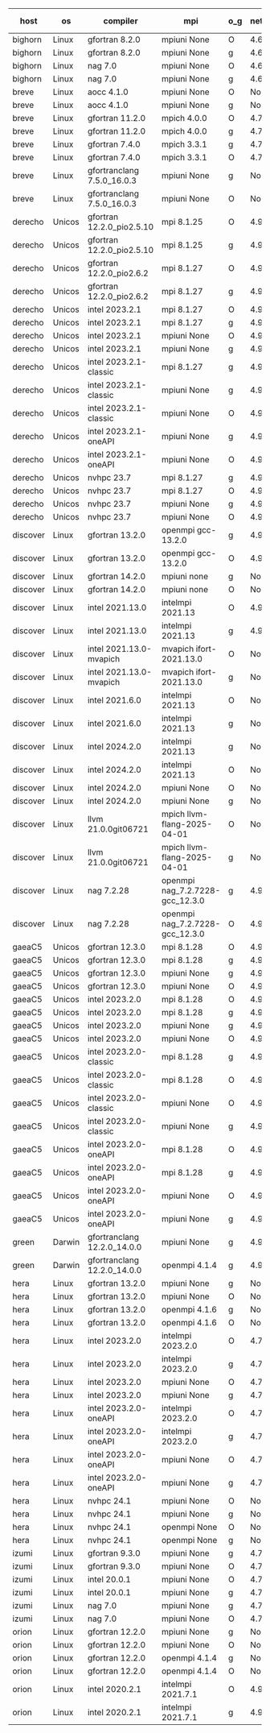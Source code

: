

| host     | os       | compiler                              | mpi                      | o_g        | netcdf        | build       | u_pass          | u_fail          | s_pass            | s_fail            | e_pass             | e_fail             | nuopc_pass       | nuopc_fail       | artifacts link          |
|----------|----------|---------------------------------------|--------------------------|------------|---------------|-------------|-----------------|-----------------|-------------------|-------------------|--------------------|--------------------|------------------|------------------|-------------------------|
| bighorn | Linux | gfortran 8.2.0 | mpiuni None  | O | 4.6.1  | PASS | 12558 | 0 | 9 | 0 | 42 | 0 | None | None | <a href="https://github.com/esmf-org/esmf-test-artifacts/tree/9364d7c8365d0eb026625fa32536de9b21fab481/develop/gfortran/8.2.0/O/mpiuni/None" target="_blank">9364d7c</a> | 
| bighorn | Linux | gfortran 8.2.0 | mpiuni None  | g | 4.6.1  | PASS | 12558 | 0 | 9 | 0 | 42 | 0 | None | None | <a href="https://github.com/esmf-org/esmf-test-artifacts/tree/1569a0c61b69e983c7a3b86efb6611d201268abf/develop/gfortran/8.2.0/g/mpiuni/None" target="_blank">1569a0c</a> | 
| bighorn | Linux | nag 7.0 | mpiuni None  | O | 4.6.1  | PASS | 12558 | 0 | 9 | 0 | 42 | 0 | None | None | <a href="https://github.com/esmf-org/esmf-test-artifacts/tree/b242f93fbf792035b9c065b2120d1720080e0aa2/develop/nag/7.0/O/mpiuni/None" target="_blank">b242f93</a> | 
| bighorn | Linux | nag 7.0 | mpiuni None  | g | 4.6.1  | PASS | None | None | None | None | None | None | None | None | <a href="https://github.com/esmf-org/esmf-test-artifacts/tree/38234c369012ad724c295486a18d72703b121868/develop/nag/7.0/g/mpiuni/None" target="_blank">38234c3</a> | 
| breve | Linux | aocc 4.1.0 | mpiuni None  | O | None  | PASS | 12532 | 26 | 9 | 0 | 42 | 0 | None | None | <a href="https://github.com/esmf-org/esmf-test-artifacts/tree/ce9c0159664c5e5610be3c8324d29d9e6451bec2/develop/aocc/4.1.0/O/mpiuni/None" target="_blank">ce9c015</a> | 
| breve | Linux | aocc 4.1.0 | mpiuni None  | g | None  | PASS | 12532 | 26 | 9 | 0 | 42 | 0 | None | None | <a href="https://github.com/esmf-org/esmf-test-artifacts/tree/d054540a4badf32bb088fe6692f5c04543d5c141/develop/aocc/4.1.0/g/mpiuni/None" target="_blank">d054540</a> | 
| breve | Linux | gfortran 11.2.0 | mpich 4.0.0  | O | 4.7.4  | PASS | 14227 | 0 | 51 | 0 | 80 | 0 | 58 | 0 | <a href="https://github.com/esmf-org/esmf-test-artifacts/tree/00def795d0b81f9447c4f977153e6046ace4f60d/develop/gfortran/11.2.0/O/mpich/4.0.0" target="_blank">00def79</a> | 
| breve | Linux | gfortran 11.2.0 | mpich 4.0.0  | g | 4.7.4  | PASS | 14227 | 0 | 51 | 0 | 80 | 0 | 58 | 0 | <a href="https://github.com/esmf-org/esmf-test-artifacts/tree/267172ac2fd09554db0693c128627241dfc24fc8/develop/gfortran/11.2.0/g/mpich/4.0.0" target="_blank">267172a</a> | 
| breve | Linux | gfortran 7.4.0 | mpich 3.3.1  | g | 4.7.4  | PASS | 14227 | 0 | 51 | 0 | 80 | 0 | 58 | 0 | <a href="https://github.com/esmf-org/esmf-test-artifacts/tree/0fb3d66cac67f94f5c701cc7954272c54bb79d3a/develop/gfortran/7.4.0/g/mpich/3.3.1" target="_blank">0fb3d66</a> | 
| breve | Linux | gfortran 7.4.0 | mpich 3.3.1  | O | 4.7.4  | PASS | 14227 | 0 | 51 | 0 | 80 | 0 | 58 | 0 | <a href="https://github.com/esmf-org/esmf-test-artifacts/tree/8d5cea554b46eda1543b5f9b7698fb8cab484299/develop/gfortran/7.4.0/O/mpich/3.3.1" target="_blank">8d5cea5</a> | 
| breve | Linux | gfortranclang 7.5.0_16.0.3 | mpiuni None  | g | None  | PASS | 12558 | 0 | 9 | 0 | 42 | 0 | None | None | <a href="https://github.com/esmf-org/esmf-test-artifacts/tree/278dc39b5c90e912da642601ec9eea732d860830/develop/gfortranclang/7.5.0_16.0.3/g/mpiuni/None" target="_blank">278dc39</a> | 
| breve | Linux | gfortranclang 7.5.0_16.0.3 | mpiuni None  | O | None  | PASS | 12558 | 0 | 9 | 0 | 42 | 0 | None | None | <a href="https://github.com/esmf-org/esmf-test-artifacts/tree/634b2456cdb6c0d04dcae843ff69765c1ec33161/develop/gfortranclang/7.5.0_16.0.3/O/mpiuni/None" target="_blank">634b245</a> | 
| derecho | Unicos | gfortran 12.2.0_pio2.5.10 | mpi 8.1.25  | O | 4.9.2  | PASS | 14227 | 0 | 51 | 0 | 80 | 0 | 57 | 0 | <a href="https://github.com/esmf-org/esmf-test-artifacts/tree/a4360ec8d0c359543b2dd83f0cfc5dcb4a451639/develop/gfortran/12.2.0_pio2.5.10/O/mpi/8.1.25" target="_blank">a4360ec</a> | 
| derecho | Unicos | gfortran 12.2.0_pio2.5.10 | mpi 8.1.25  | g | 4.9.2  | PASS | 14227 | 0 | 51 | 0 | 80 | 0 | 57 | 0 | <a href="https://github.com/esmf-org/esmf-test-artifacts/tree/05374e005cd0f986a02797427f93a42b1358b861/develop/gfortran/12.2.0_pio2.5.10/g/mpi/8.1.25" target="_blank">05374e0</a> | 
| derecho | Unicos | gfortran 12.2.0_pio2.6.2 | mpi 8.1.27  | O | 4.9.2  | PASS | None | None | None | None | None | None | None | None | <a href="https://github.com/esmf-org/esmf-test-artifacts/tree/ea8ba011e9bfce5fd64014ee75137156f51390af/develop/gfortran/12.2.0_pio2.6.2/O/mpi/8.1.27" target="_blank">ea8ba01</a> | 
| derecho | Unicos | gfortran 12.2.0_pio2.6.2 | mpi 8.1.27  | g | 4.9.2  | PASS | None | None | None | None | None | None | None | None | <a href="https://github.com/esmf-org/esmf-test-artifacts/tree/eeec0fda77e7c6e43e3eac4f9e369d4083733c43/develop/gfortran/12.2.0_pio2.6.2/g/mpi/8.1.27" target="_blank">eeec0fd</a> | 
| derecho | Unicos | intel 2023.2.1 | mpi 8.1.27  | O | 4.9.2  | PASS | None | None | None | None | None | None | None | None | <a href="https://github.com/esmf-org/esmf-test-artifacts/tree/4473b3cbd63ca2a95950023bff767d73c4ca6be0/develop/intel/2023.2.1/O/mpi/8.1.27" target="_blank">4473b3c</a> | 
| derecho | Unicos | intel 2023.2.1 | mpi 8.1.27  | g | 4.9.2  | PASS | 14227 | 0 | 51 | 0 | 80 | 0 | 58 | 0 | <a href="https://github.com/esmf-org/esmf-test-artifacts/tree/896583ad3751666c48926447869bdfc51324b8d0/develop/intel/2023.2.1/g/mpi/8.1.27" target="_blank">896583a</a> | 
| derecho | Unicos | intel 2023.2.1 | mpiuni None  | O | 4.9.2  | PASS | 12558 | 0 | 9 | 0 | 42 | 0 | None | None | <a href="https://github.com/esmf-org/esmf-test-artifacts/tree/225224b2c61f40630204d3d2c4899c45175e8c5e/develop/intel/2023.2.1/O/mpiuni/None" target="_blank">225224b</a> | 
| derecho | Unicos | intel 2023.2.1 | mpiuni None  | g | 4.9.2  | PASS | 12558 | 0 | 9 | 0 | 42 | 0 | None | None | <a href="https://github.com/esmf-org/esmf-test-artifacts/tree/374dafc8b7064349fe6e1d12ed4533463fbabf2a/develop/intel/2023.2.1/g/mpiuni/None" target="_blank">374dafc</a> | 
| derecho | Unicos | intel 2023.2.1-classic | mpi 8.1.27  | g | 4.9.2  | PASS | None | None | None | None | None | None | None | None | <a href="https://github.com/esmf-org/esmf-test-artifacts/tree/4e1efbb674a4c7339daed28cdb3eda20a10125aa/develop/intel/2023.2.1-classic/g/mpi/8.1.27" target="_blank">4e1efbb</a> | 
| derecho | Unicos | intel 2023.2.1-classic | mpiuni None  | g | 4.9.2  | PASS | 12558 | 0 | 9 | 0 | 42 | 0 | None | None | <a href="https://github.com/esmf-org/esmf-test-artifacts/tree/e3a7ba61226b20c0c713494217f6110dfaba8774/develop/intel/2023.2.1-classic/g/mpiuni/None" target="_blank">e3a7ba6</a> | 
| derecho | Unicos | intel 2023.2.1-classic | mpiuni None  | O | 4.9.2  | PASS | 12558 | 0 | 9 | 0 | 42 | 0 | None | None | <a href="https://github.com/esmf-org/esmf-test-artifacts/tree/f3006b8b115cf510a2394829697c0e097f427ac9/develop/intel/2023.2.1-classic/O/mpiuni/None" target="_blank">f3006b8</a> | 
| derecho | Unicos | intel 2023.2.1-oneAPI | mpiuni None  | g | 4.9.2  | PASS | None | None | None | None | None | None | None | None | <a href="https://github.com/esmf-org/esmf-test-artifacts/tree/1f650d133f06b4d25ba1add3606eea33cb7b6434/develop/intel/2023.2.1-oneAPI/g/mpiuni/None" target="_blank">1f650d1</a> | 
| derecho | Unicos | intel 2023.2.1-oneAPI | mpiuni None  | O | 4.9.2  | PASS | 12558 | 0 | 9 | 0 | 42 | 0 | None | None | <a href="https://github.com/esmf-org/esmf-test-artifacts/tree/48540e0625f4ee4d6294ed574d105333175e1beb/develop/intel/2023.2.1-oneAPI/O/mpiuni/None" target="_blank">48540e0</a> | 
| derecho | Unicos | nvhpc 23.7 | mpi 8.1.27  | g | 4.9.2  | PASS | None | None | None | None | None | None | None | None | <a href="https://github.com/esmf-org/esmf-test-artifacts/tree/263297eb62fb8402b9b9767fd43853c5bf4049c7/develop/nvhpc/23.7/g/mpi/8.1.27" target="_blank">263297e</a> | 
| derecho | Unicos | nvhpc 23.7 | mpi 8.1.27  | O | 4.9.2  | PASS | None | None | None | None | None | None | None | None | <a href="https://github.com/esmf-org/esmf-test-artifacts/tree/a2a3a7e7af8ed4aa6840998c39ab5f60ab81da2b/develop/nvhpc/23.7/O/mpi/8.1.27" target="_blank">a2a3a7e</a> | 
| derecho | Unicos | nvhpc 23.7 | mpiuni None  | g | 4.9.2  | PASS | None | None | None | None | None | None | None | None | <a href="https://github.com/esmf-org/esmf-test-artifacts/tree/2b369d6c29f18897fa256814e847acbc7111995e/develop/nvhpc/23.7/g/mpiuni/None" target="_blank">2b369d6</a> | 
| derecho | Unicos | nvhpc 23.7 | mpiuni None  | O | 4.9.2  | PASS | None | None | None | None | None | None | None | None | <a href="https://github.com/esmf-org/esmf-test-artifacts/tree/62a9d059288998e0d7752ff20997327b659d25bc/develop/nvhpc/23.7/O/mpiuni/None" target="_blank">62a9d05</a> | 
| discover | Linux | gfortran 13.2.0 | openmpi gcc-13.2.0  | g | 4.9.2  | PASS | 14227 | 0 | 51 | 0 | 80 | 0 | 57 | 0 | <a href="https://github.com/esmf-org/esmf-test-artifacts/tree/b051b339f466768c8006feed80e619f6d8d90079/develop/gfortran/13.2.0/g/openmpi/gcc-13.2.0" target="_blank">b051b33</a> | 
| discover | Linux | gfortran 13.2.0 | openmpi gcc-13.2.0  | O | 4.9.2  | PASS | None | None | None | None | None | None | None | None | <a href="https://github.com/esmf-org/esmf-test-artifacts/tree/bb97a8bd8ba89344b5df4da842f4d423bfc0e2da/develop/gfortran/13.2.0/O/openmpi/gcc-13.2.0" target="_blank">bb97a8b</a> | 
| discover | Linux | gfortran 14.2.0 | mpiuni none  | g | None  | PASS | 12558 | 0 | 9 | 0 | 42 | 0 | None | None | <a href="https://github.com/esmf-org/esmf-test-artifacts/tree/63eeeaf77291fad56178147fde789ed84c82b334/develop/gfortran/14.2.0/g/mpiuni/none" target="_blank">63eeeaf</a> | 
| discover | Linux | gfortran 14.2.0 | mpiuni none  | O | None  | PASS | 12558 | 0 | 9 | 0 | 42 | 0 | None | None | <a href="https://github.com/esmf-org/esmf-test-artifacts/tree/05cea0ac7faafd266728be1262d29a98911f0a62/develop/gfortran/14.2.0/O/mpiuni/none" target="_blank">05cea0a</a> | 
| discover | Linux | intel 2021.13.0 | intelmpi 2021.13  | O | 4.9.2  | PASS | None | None | None | None | None | None | None | None | <a href="https://github.com/esmf-org/esmf-test-artifacts/tree/f78c9d95693ca3905247e987be45476dac119afa/develop/intel/2021.13.0/O/intelmpi/2021.13" target="_blank">f78c9d9</a> | 
| discover | Linux | intel 2021.13.0 | intelmpi 2021.13  | g | 4.9.2  | PASS | 14227 | 0 | 51 | 0 | 80 | 0 | 57 | 0 | <a href="https://github.com/esmf-org/esmf-test-artifacts/tree/47519dfa311e044737e65fc7470483d9b3b88e61/develop/intel/2021.13.0/g/intelmpi/2021.13" target="_blank">47519df</a> | 
| discover | Linux | intel 2021.13.0-mvapich | mvapich ifort-2021.13.0  | O | None  | PASS | None | None | None | None | None | None | None | None | <a href="https://github.com/esmf-org/esmf-test-artifacts/tree/482bd0e135774ca263875307a94b4ca627a09d61/develop/intel/2021.13.0-mvapich/O/mvapich/ifort-2021.13.0" target="_blank">482bd0e</a> | 
| discover | Linux | intel 2021.13.0-mvapich | mvapich ifort-2021.13.0  | g | None  | PASS | 14227 | 0 | 51 | 0 | 80 | 0 | 57 | 0 | <a href="https://github.com/esmf-org/esmf-test-artifacts/tree/3345eb034c22256c36b4ff66e86818abf22bfe38/develop/intel/2021.13.0-mvapich/g/mvapich/ifort-2021.13.0" target="_blank">3345eb0</a> | 
| discover | Linux | intel 2021.6.0 | intelmpi 2021.13  | O | None  | PASS | 14227 | 0 | 51 | 0 | 80 | 0 | 57 | 0 | <a href="https://github.com/esmf-org/esmf-test-artifacts/tree/f4d846e17cb45e9908e85df68deb9539c4f80f70/develop/intel/2021.6.0/O/intelmpi/2021.13" target="_blank">f4d846e</a> | 
| discover | Linux | intel 2021.6.0 | intelmpi 2021.13  | g | None  | PASS | 14227 | 0 | 51 | 0 | 80 | 0 | 57 | 0 | <a href="https://github.com/esmf-org/esmf-test-artifacts/tree/3023408e4d9e3e70886169925dce7fb415efaedb/develop/intel/2021.6.0/g/intelmpi/2021.13" target="_blank">3023408</a> | 
| discover | Linux | intel 2024.2.0 | intelmpi 2021.13  | g | None  | PASS | None | None | None | None | None | None | None | None | <a href="https://github.com/esmf-org/esmf-test-artifacts/tree/7f13295ca4d772ec0210ca84798093be11358e23/develop/intel/2024.2.0/g/intelmpi/2021.13" target="_blank">7f13295</a> | 
| discover | Linux | intel 2024.2.0 | intelmpi 2021.13  | O | None  | PASS | 14227 | 0 | 51 | 0 | 80 | 0 | 57 | 0 | <a href="https://github.com/esmf-org/esmf-test-artifacts/tree/c48415543ae8acb455357a198276d1924826aa56/develop/intel/2024.2.0/O/intelmpi/2021.13" target="_blank">c484155</a> | 
| discover | Linux | intel 2024.2.0 | mpiuni None  | O | None  | PASS | 12558 | 0 | 9 | 0 | 42 | 0 | None | None | <a href="https://github.com/esmf-org/esmf-test-artifacts/tree/f3686ebf977f0a6437f042ca98dadca64de4ea20/develop/intel/2024.2.0/O/mpiuni/None" target="_blank">f3686eb</a> | 
| discover | Linux | intel 2024.2.0 | mpiuni None  | g | None  | PASS | 12557 | 1 | 9 | 0 | 42 | 0 | None | None | <a href="https://github.com/esmf-org/esmf-test-artifacts/tree/a82de3f910c3084b802fc8f9a97bfba48daec6e0/develop/intel/2024.2.0/g/mpiuni/None" target="_blank">a82de3f</a> | 
| discover | Linux | llvm 21.0.0git06721 | mpich llvm-flang-2025-04-01  | O | None  | PASS | 14209 | 18 | 18 | 33 | 75 | 5 | 0 | 57 | <a href="https://github.com/esmf-org/esmf-test-artifacts/tree/64f295e424c0fb731048dcd186de3031d1129f1d/develop/llvm/21.0.0git06721/O/mpich/llvm-flang-2025-04-01" target="_blank">64f295e</a> | 
| discover | Linux | llvm 21.0.0git06721 | mpich llvm-flang-2025-04-01  | g | None  | PASS | 14209 | 18 | 18 | 33 | 75 | 5 | 0 | 57 | <a href="https://github.com/esmf-org/esmf-test-artifacts/tree/d94258d4193bb1d096b543fd23f61fe8d7536955/develop/llvm/21.0.0git06721/g/mpich/llvm-flang-2025-04-01" target="_blank">d94258d</a> | 
| discover | Linux | nag 7.2.28 | openmpi nag_7.2.7228-gcc_12.3.0  | g | 4.9.2  | PASS | None | None | None | None | None | None | None | None | <a href="https://github.com/esmf-org/esmf-test-artifacts/tree/bef3339d0e51c8becf747be830856c8e047431d3/develop/nag/7.2.28/g/openmpi/nag_7.2.7228-gcc_12.3.0" target="_blank">bef3339</a> | 
| discover | Linux | nag 7.2.28 | openmpi nag_7.2.7228-gcc_12.3.0  | O | 4.9.2  | PASS | None | None | None | None | None | None | None | None | <a href="https://github.com/esmf-org/esmf-test-artifacts/tree/8f765cbcaec3990ba8fdddaf125f1178d9953315/develop/nag/7.2.28/O/openmpi/nag_7.2.7228-gcc_12.3.0" target="_blank">8f765cb</a> | 
| gaeaC5 | Unicos | gfortran 12.3.0 | mpi 8.1.28  | O | 4.9.0  | PASS | None | None | None | None | None | None | None | None | <a href="https://github.com/esmf-org/esmf-test-artifacts/tree/40ace8e99eec6feba4b71c32974cc6a6027b665d/develop/gfortran/12.3.0/O/mpi/8.1.28" target="_blank">40ace8e</a> | 
| gaeaC5 | Unicos | gfortran 12.3.0 | mpi 8.1.28  | g | 4.9.0  | PASS | None | None | None | None | None | None | None | None | <a href="https://github.com/esmf-org/esmf-test-artifacts/tree/d72d414d2cfbd30415fabfc601aacdd8581d4d8b/develop/gfortran/12.3.0/g/mpi/8.1.28" target="_blank">d72d414</a> | 
| gaeaC5 | Unicos | gfortran 12.3.0 | mpiuni None  | g | 4.9.0  | PASS | None | None | None | None | None | None | None | None | <a href="https://github.com/esmf-org/esmf-test-artifacts/tree/89143f92c96a4020d18e3f53531c49b5c52703f7/develop/gfortran/12.3.0/g/mpiuni/None" target="_blank">89143f9</a> | 
| gaeaC5 | Unicos | gfortran 12.3.0 | mpiuni None  | O | 4.9.0  | PASS | None | None | None | None | None | None | None | None | <a href="https://github.com/esmf-org/esmf-test-artifacts/tree/de0ae369a9e59843cfff9e0404d039757bcc79a5/develop/gfortran/12.3.0/O/mpiuni/None" target="_blank">de0ae36</a> | 
| gaeaC5 | Unicos | intel 2023.2.0 | mpi 8.1.28  | O | 4.9.0  | PASS | None | None | None | None | None | None | None | None | <a href="https://github.com/esmf-org/esmf-test-artifacts/tree/388f855aaf79f5182200076ddb7529b77ce029a5/develop/intel/2023.2.0/O/mpi/8.1.28" target="_blank">388f855</a> | 
| gaeaC5 | Unicos | intel 2023.2.0 | mpi 8.1.28  | g | 4.9.0  | PASS | None | None | None | None | None | None | None | None | <a href="https://github.com/esmf-org/esmf-test-artifacts/tree/f8627bd4891b7f2e8eecf2099326d9e9beb86869/develop/intel/2023.2.0/g/mpi/8.1.28" target="_blank">f8627bd</a> | 
| gaeaC5 | Unicos | intel 2023.2.0 | mpiuni None  | g | 4.9.0  | PASS | None | None | None | None | None | None | None | None | <a href="https://github.com/esmf-org/esmf-test-artifacts/tree/d862cf4492bad3018c840aabc60f387cf908d011/develop/intel/2023.2.0/g/mpiuni/None" target="_blank">d862cf4</a> | 
| gaeaC5 | Unicos | intel 2023.2.0 | mpiuni None  | O | 4.9.0  | PASS | None | None | None | None | None | None | None | None | <a href="https://github.com/esmf-org/esmf-test-artifacts/tree/e2062c1a9d1381fcaea20a8eb4d1d1304498d737/develop/intel/2023.2.0/O/mpiuni/None" target="_blank">e2062c1</a> | 
| gaeaC5 | Unicos | intel 2023.2.0-classic | mpi 8.1.28  | g | 4.9.0  | PASS | None | None | None | None | None | None | None | None | <a href="https://github.com/esmf-org/esmf-test-artifacts/tree/33ab8c57a61c5b468e5700d2edd502c79d4c6a94/develop/intel/2023.2.0-classic/g/mpi/8.1.28" target="_blank">33ab8c5</a> | 
| gaeaC5 | Unicos | intel 2023.2.0-classic | mpi 8.1.28  | O | 4.9.0  | PASS | 14227 | 0 | 51 | 0 | 80 | 0 | 57 | 0 | <a href="https://github.com/esmf-org/esmf-test-artifacts/tree/bea1ba488408b5de2b8bb510fb9f9ffa3edfc734/develop/intel/2023.2.0-classic/O/mpi/8.1.28" target="_blank">bea1ba4</a> | 
| gaeaC5 | Unicos | intel 2023.2.0-classic | mpiuni None  | O | 4.9.0  | PASS | None | None | None | None | None | None | None | None | <a href="https://github.com/esmf-org/esmf-test-artifacts/tree/4b8d387f716482fd9498b3cc95b3f08cccdfcdbb/develop/intel/2023.2.0-classic/O/mpiuni/None" target="_blank">4b8d387</a> | 
| gaeaC5 | Unicos | intel 2023.2.0-classic | mpiuni None  | g | 4.9.0  | PASS | None | None | None | None | None | None | None | None | <a href="https://github.com/esmf-org/esmf-test-artifacts/tree/1596c65799268172b70925fb9f634f1024bc3c19/develop/intel/2023.2.0-classic/g/mpiuni/None" target="_blank">1596c65</a> | 
| gaeaC5 | Unicos | intel 2023.2.0-oneAPI | mpi 8.1.28  | O | 4.9.0  | PASS | None | None | None | None | None | None | None | None | <a href="https://github.com/esmf-org/esmf-test-artifacts/tree/91db6a046b0149f3b8d8cc32465a4679979ce35f/develop/intel/2023.2.0-oneAPI/O/mpi/8.1.28" target="_blank">91db6a0</a> | 
| gaeaC5 | Unicos | intel 2023.2.0-oneAPI | mpi 8.1.28  | g | 4.9.0  | PASS | None | None | None | None | None | None | None | None | <a href="https://github.com/esmf-org/esmf-test-artifacts/tree/e786aa0a67205d58da0c78bd5e59da1bc6ea4ae1/develop/intel/2023.2.0-oneAPI/g/mpi/8.1.28" target="_blank">e786aa0</a> | 
| gaeaC5 | Unicos | intel 2023.2.0-oneAPI | mpiuni None  | O | 4.9.0  | PASS | None | None | None | None | None | None | None | None | <a href="https://github.com/esmf-org/esmf-test-artifacts/tree/834b2ae95d1092e2677596d9ec3f70fd14d1e8a3/develop/intel/2023.2.0-oneAPI/O/mpiuni/None" target="_blank">834b2ae</a> | 
| gaeaC5 | Unicos | intel 2023.2.0-oneAPI | mpiuni None  | g | 4.9.0  | PASS | None | None | None | None | None | None | None | None | <a href="https://github.com/esmf-org/esmf-test-artifacts/tree/cbe1cf20e528c218f66103769a0c639752141825/develop/intel/2023.2.0-oneAPI/g/mpiuni/None" target="_blank">cbe1cf2</a> | 
| green | Darwin | gfortranclang 12.2.0_14.0.0 | mpiuni None  | g | 4.9.3  | PASS | 12558 | 0 | 9 | 0 | 42 | 0 | None | None | <a href="https://github.com/esmf-org/esmf-test-artifacts/tree/e0532f58f9412c6ed5326985d1c9ae7c1423c6ac/develop/gfortranclang/12.2.0_14.0.0/g/mpiuni/None" target="_blank">e0532f5</a> | 
| green | Darwin | gfortranclang 12.2.0_14.0.0 | openmpi 4.1.4  | g | 4.9.3  | PASS | 14227 | 0 | 51 | 0 | 80 | 0 | 58 | 0 | <a href="https://github.com/esmf-org/esmf-test-artifacts/tree/6fac014537ea214de798a05b29bbdc71f0e9e13d/develop/gfortranclang/12.2.0_14.0.0/g/openmpi/4.1.4" target="_blank">6fac014</a> | 
| hera | Linux | gfortran 13.2.0 | mpiuni None  | g | None  | PASS | 12558 | 0 | 9 | 0 | 42 | 0 | None | None | <a href="https://github.com/esmf-org/esmf-test-artifacts/tree/958709caef2e8c069ff32d5172495af03628b498/develop/gfortran/13.2.0/g/mpiuni/None" target="_blank">958709c</a> | 
| hera | Linux | gfortran 13.2.0 | mpiuni None  | O | None  | PASS | 12558 | 0 | 9 | 0 | 42 | 0 | None | None | <a href="https://github.com/esmf-org/esmf-test-artifacts/tree/034a664569d418541fdb6e2ad4640268eecc6c4a/develop/gfortran/13.2.0/O/mpiuni/None" target="_blank">034a664</a> | 
| hera | Linux | gfortran 13.2.0 | openmpi 4.1.6  | g | None  | PASS | None | None | None | None | None | None | None | None | <a href="https://github.com/esmf-org/esmf-test-artifacts/tree/ff53e13afcc298095cbbc1c6f14d35fe1f94a486/develop/gfortran/13.2.0/g/openmpi/4.1.6" target="_blank">ff53e13</a> | 
| hera | Linux | gfortran 13.2.0 | openmpi 4.1.6  | O | None  | PASS | 14227 | 0 | 51 | 0 | 80 | 0 | 57 | 0 | <a href="https://github.com/esmf-org/esmf-test-artifacts/tree/2366eb0743a32d134439c4e212676df1670c2d00/develop/gfortran/13.2.0/O/openmpi/4.1.6" target="_blank">2366eb0</a> | 
| hera | Linux | intel 2023.2.0 | intelmpi 2023.2.0  | O | 4.7.0  | PASS | 14227 | 0 | 51 | 0 | 80 | 0 | 57 | 0 | <a href="https://github.com/esmf-org/esmf-test-artifacts/tree/12b078aac5043a28c4312aadf72d8567b11eb61d/develop/intel/2023.2.0/O/intelmpi/2023.2.0" target="_blank">12b078a</a> | 
| hera | Linux | intel 2023.2.0 | intelmpi 2023.2.0  | g | 4.7.0  | PASS | None | None | None | None | None | None | None | None | <a href="https://github.com/esmf-org/esmf-test-artifacts/tree/4624d53ffb4c6c6648c4169a901df120dcf5fbd9/develop/intel/2023.2.0/g/intelmpi/2023.2.0" target="_blank">4624d53</a> | 
| hera | Linux | intel 2023.2.0 | mpiuni None  | O | 4.7.0  | PASS | None | None | None | None | None | None | None | None | <a href="https://github.com/esmf-org/esmf-test-artifacts/tree/9ae649479dea5dfd14b527f0818a4a99822106f2/develop/intel/2023.2.0/O/mpiuni/None" target="_blank">9ae6494</a> | 
| hera | Linux | intel 2023.2.0 | mpiuni None  | g | 4.7.0  | PASS | None | None | None | None | None | None | None | None | <a href="https://github.com/esmf-org/esmf-test-artifacts/tree/320c6d741ffee2192127497ddee4fcc4d825dd25/develop/intel/2023.2.0/g/mpiuni/None" target="_blank">320c6d7</a> | 
| hera | Linux | intel 2023.2.0-oneAPI | intelmpi 2023.2.0  | O | 4.7.0  | PASS | None | None | None | None | None | None | None | None | <a href="https://github.com/esmf-org/esmf-test-artifacts/tree/bc3338042d10293c3e2337f906e15a361f7f7d52/develop/intel/2023.2.0-oneAPI/O/intelmpi/2023.2.0" target="_blank">bc33380</a> | 
| hera | Linux | intel 2023.2.0-oneAPI | intelmpi 2023.2.0  | g | 4.7.0  | PASS | None | None | None | None | None | None | None | None | <a href="https://github.com/esmf-org/esmf-test-artifacts/tree/c97235a56526c1a0e0570484399d395dbdf7e24f/develop/intel/2023.2.0-oneAPI/g/intelmpi/2023.2.0" target="_blank">c97235a</a> | 
| hera | Linux | intel 2023.2.0-oneAPI | mpiuni None  | O | 4.7.0  | PASS | 12558 | 0 | 9 | 0 | 42 | 0 | None | None | <a href="https://github.com/esmf-org/esmf-test-artifacts/tree/3a28ed7e760c297b65e48c70d5c9ce93c34b1311/develop/intel/2023.2.0-oneAPI/O/mpiuni/None" target="_blank">3a28ed7</a> | 
| hera | Linux | intel 2023.2.0-oneAPI | mpiuni None  | g | 4.7.0  | PASS | None | None | None | None | None | None | None | None | <a href="https://github.com/esmf-org/esmf-test-artifacts/tree/dc44bfb3fad03a11de1e4de03ec3d2070bb9e547/develop/intel/2023.2.0-oneAPI/g/mpiuni/None" target="_blank">dc44bfb</a> | 
| hera | Linux | nvhpc 24.1 | mpiuni None  | O | None  | PASS | None | None | None | None | None | None | None | None | <a href="https://github.com/esmf-org/esmf-test-artifacts/tree/8d69d90ea96c8c67b65013e9c312dd1b2b622b8c/develop/nvhpc/24.1/O/mpiuni/None" target="_blank">8d69d90</a> | 
| hera | Linux | nvhpc 24.1 | mpiuni None  | g | None  | PASS | None | None | None | None | None | None | None | None | <a href="https://github.com/esmf-org/esmf-test-artifacts/tree/3fe233eef2bf198e370b7dcd96c8726c381fec3c/develop/nvhpc/24.1/g/mpiuni/None" target="_blank">3fe233e</a> | 
| hera | Linux | nvhpc 24.1 | openmpi None  | O | None  | PASS | None | None | None | None | None | None | None | None | <a href="https://github.com/esmf-org/esmf-test-artifacts/tree/265e7c3e60021a18a446df295d5998befe65183c/develop/nvhpc/24.1/O/openmpi/None" target="_blank">265e7c3</a> | 
| hera | Linux | nvhpc 24.1 | openmpi None  | g | None  | PASS | None | None | None | None | None | None | None | None | <a href="https://github.com/esmf-org/esmf-test-artifacts/tree/f186d752c23204814452fe26c1c1c3ed45ef1e17/develop/nvhpc/24.1/g/openmpi/None" target="_blank">f186d75</a> | 
| izumi | Linux | gfortran 9.3.0 | mpiuni None  | g | 4.7.4  | PASS | 12558 | 0 | 9 | 0 | 42 | 0 | None | None | <a href="https://github.com/esmf-org/esmf-test-artifacts/tree/2fe8c31b34a99e4ce8af90c64b168642e5a6eed7/develop/gfortran/9.3.0/g/mpiuni/None" target="_blank">2fe8c31</a> | 
| izumi | Linux | gfortran 9.3.0 | mpiuni None  | O | 4.7.4  | PASS | 12558 | 0 | 9 | 0 | 42 | 0 | None | None | <a href="https://github.com/esmf-org/esmf-test-artifacts/tree/b1635ef59b8c51ce9e57fa05cacb7e98f74a54d9/develop/gfortran/9.3.0/O/mpiuni/None" target="_blank">b1635ef</a> | 
| izumi | Linux | intel 20.0.1 | mpiuni None  | O | 4.7.4  | PASS | 12558 | 0 | 9 | 0 | 42 | 0 | None | None | <a href="https://github.com/esmf-org/esmf-test-artifacts/tree/642acf70ddf62279cfde21b36c47a03cd93d8235/develop/intel/20.0.1/O/mpiuni/None" target="_blank">642acf7</a> | 
| izumi | Linux | intel 20.0.1 | mpiuni None  | g | 4.7.4  | PASS | 12558 | 0 | 9 | 0 | 42 | 0 | None | None | <a href="https://github.com/esmf-org/esmf-test-artifacts/tree/c243827d8870e506632d116e84fc48a5276316eb/develop/intel/20.0.1/g/mpiuni/None" target="_blank">c243827</a> | 
| izumi | Linux | nag 7.0 | mpiuni None  | g | 4.7.4  | PASS | 12558 | 0 | 9 | 0 | 42 | 0 | None | None | <a href="https://github.com/esmf-org/esmf-test-artifacts/tree/734227acbba88166d2ef6caeb972f133cf3bb227/develop/nag/7.0/g/mpiuni/None" target="_blank">734227a</a> | 
| izumi | Linux | nag 7.0 | mpiuni None  | O | 4.7.4  | PASS | 12558 | 0 | 9 | 0 | 42 | 0 | None | None | <a href="https://github.com/esmf-org/esmf-test-artifacts/tree/fe271bf05acae4c9f3b175e29ac580b730ca09af/develop/nag/7.0/O/mpiuni/None" target="_blank">fe271bf</a> | 
| orion | Linux | gfortran 12.2.0 | mpiuni None  | g | None  | PASS | 12558 | 0 | 9 | 0 | 42 | 0 | None | None | <a href="https://github.com/esmf-org/esmf-test-artifacts/tree/d6b02d738706ce96108aa07265b63e6be1f3a51e/develop/gfortran/12.2.0/g/mpiuni/None" target="_blank">d6b02d7</a> | 
| orion | Linux | gfortran 12.2.0 | mpiuni None  | O | None  | PASS | 12558 | 0 | 9 | 0 | 42 | 0 | None | None | <a href="https://github.com/esmf-org/esmf-test-artifacts/tree/a46adb6a0595c080f8b8bee5074c451baee0183f/develop/gfortran/12.2.0/O/mpiuni/None" target="_blank">a46adb6</a> | 
| orion | Linux | gfortran 12.2.0 | openmpi 4.1.4  | g | None  | PASS | None | None | None | None | None | None | None | None | <a href="https://github.com/esmf-org/esmf-test-artifacts/tree/7ada3eb644344740dc8c770648eab14c9fb065f4/develop/gfortran/12.2.0/g/openmpi/4.1.4" target="_blank">7ada3eb</a> | 
| orion | Linux | gfortran 12.2.0 | openmpi 4.1.4  | O | None  | PASS | 14227 | 0 | 51 | 0 | 80 | 0 | 57 | 0 | <a href="https://github.com/esmf-org/esmf-test-artifacts/tree/864fcbcde29d7211d08137c34af3adbc1dcf4359/develop/gfortran/12.2.0/O/openmpi/4.1.4" target="_blank">864fcbc</a> | 
| orion | Linux | intel 2020.2.1 | intelmpi 2021.7.1  | O | 4.9.2  | PASS | 14227 | 0 | 51 | 0 | 80 | 0 | 57 | 0 | <a href="https://github.com/esmf-org/esmf-test-artifacts/tree/15b9f0a97aac4654f8791ec425b98dd619b1b22e/develop/intel/2020.2.1/O/intelmpi/2021.7.1" target="_blank">15b9f0a</a> | 
| orion | Linux | intel 2020.2.1 | intelmpi 2021.7.1  | g | 4.9.2  | PASS | 14227 | 0 | 51 | 0 | 80 | 0 | 57 | 0 | <a href="https://github.com/esmf-org/esmf-test-artifacts/tree/95d75fb4bc6068339888b95067deca3b3467d7ef/develop/intel/2020.2.1/g/intelmpi/2021.7.1" target="_blank">95d75fb</a> | 
